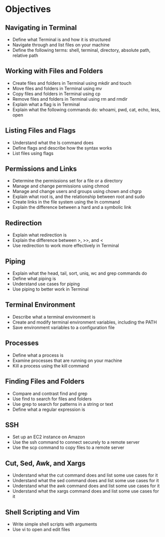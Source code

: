 # Objectives

## Navigating in Terminal
- Define what Terminal is and how it is structured
- Navigate through and list files on your machine
- Define the following terms: shell, terminal, directory, absolute path, relative path

## Working with Files and Folders
- Create files and folders in Terminal using mkdir and touch
- Move files and folders in Terminal using mv
- Copy files and folders in Terminal using cp
- Remove files and folders in Terminal using rm and rmdir
- Explain what a flag is in Terminal
- Explain what the following commands do: whoami, pwd, cat, echo, less, open

## Listing Files and Flags
- Understand what the ls command does
- Define flags and describe how the syntax works
- List files using flags

## Permissions and Links
- Determine the permissions set for a file or a directory
- Manage and change permissions using chmod
- Manage and change users and groups using chown and chgrp
- Explain what root is, and the relationship between root and sudo
- Create links in the file system using the ln command
- Explain the difference between a hard and a symbolic link

## Redirection
- Explain what redirection is
- Explain the difference between >, >>, and <
- Use redirection to work more effectively in Terminal

## Piping
- Explain what the head, tail, sort, uniq, wc and grep commands do
- Define what piping is
- Understand use cases for piping
- Use piping to better work in Terminal

## Terminal Environment
- Describe what a terminal environment is
- Create and modify terminal environment variables, including the PATH
- Save environment variables to a configuration file

## Processes
- Define what a process is
- Examine processes that are running on your machine
- Kill a process using the kill command

## Finding Files and Folders
- Compare and contrast find and grep
- Use find to search for files and folders
- Use grep to search for patterns in a string or text
- Define what a regular expression is

## SSH
- Set up an EC2 instance on Amazon
- Use the ssh command to connect securely to a remote server
- Use the scp command to copy files to a remote server

## Cut, Sed, Awk, and Xargs
- Understand what the cut command does and list some use cases for it
- Understand what the sed command does and list some use cases for it
- Understand what the awk command does and list some use cases for it
- Understand what the xargs command does and list some use cases for it

## Shell Scripting and Vim
- Write simple shell scripts with arguments
- Use vi to open and edit files


